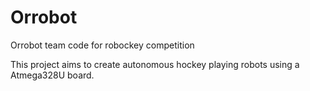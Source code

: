 # Orrobot
Orrobot team code for robockey competition

This project aims to create autonomous hockey playing robots using a Atmega328U board.
